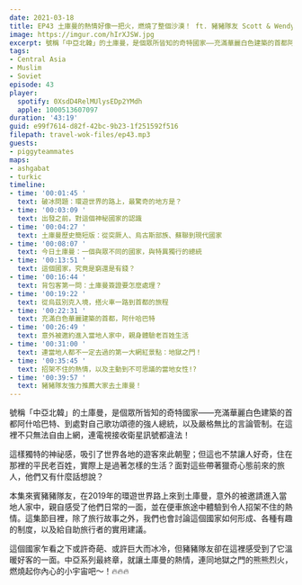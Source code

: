 ```yaml
---
date: 2021-03-18
title: EP43 土庫曼的熱情好像一把火，燃燒了整個沙漠！ ft. 豬豬隊友 Scott & Wendy
image: https://imgur.com/hIrXJSW.jpg
excerpt: 號稱「中亞北韓」的土庫曼，是個眾所皆知的奇特國家——充滿華麗白色建築的首都阿什哈巴特、到處對自己歌功頌德的強人總統，以及嚴格無比的言論管制，但豬豬隊友卻意外的被邀請進入當地人家中，親自感受了他們日常的一面，並在便車旅途中體驗到令人招架不住的熱情。中亞系列最終章，就讓土庫曼的熱情，連同地獄之門的熊熊烈火，燃燒起你內心的小宇宙吧～！🔥🔥🔥
tags:
- Central Asia
- Muslim
- Soviet
episode: 43
player:
  spotify: 0XsdD4RelMUlysEDp2YMdh
  apple: 1000513607097
duration: '43:19'
guid: e99f7614-d82f-42bc-9b23-1f251592f516
filepath: travel-wok-files/ep43.mp3
guests:
- piggyteammates
maps:
- ashgabat
- turkic
timeline:
- time: '00:01:45 '
  text: 破冰問題：環遊世界的路上，最驚奇的地方是？
- time: '00:03:09 '
  text: 出發之前，對這個神秘國家的認識
- time: '00:04:27 '
  text: 土庫曼歷史簡短版：從突厥人、烏古斯部族、蘇聯到現代國家
- time: '00:08:07 '
  text: 今日土庫曼：一個與眾不同的國家，與特異獨行的總統
- time: '00:13:51 '
  text: 這個國家，究竟是窮還是有錢？
- time: '00:16:44 '
  text: 背包客第一問：土庫曼簽證要怎麼處理？
- time: '00:19:22 '
  text: 從烏茲別克入境，搭火車一路到首都的旅程
- time: '00:22:31 '
  text: 充滿白色華麗建築的首都，阿什哈巴特
- time: '00:26:49 '
  text: 意外被邀約進入當地人家中，親身體驗老百姓生活
- time: '00:31:00 '
  text: 連當地人都不一定去過的第一大網紅景點：地獄之門！
- time: '00:35:45 '
  text: 招架不住的熱情，以及主動到不可思議的當地女性!?
- time: '00:39:57 '
  text: 豬豬隊友強力推薦大家去土庫曼！
---
```


號稱「中亞北韓」的土庫曼，是個眾所皆知的奇特國家——充滿華麗白色建築的首都阿什哈巴特、到處對自己歌功頌德的強人總統，以及嚴格無比的言論管制。在這裡不只無法自由上網，連電視接收衛星訊號都違法！

這樣獨特的神祕感，吸引了世界各地的遊客來此朝聖；但這也不禁讓人好奇，住在那裡的平民老百姓，實際上是過著怎樣的生活？面對這些帶著獵奇心態前來的旅人，他們又有什麼話想說？

本集來賓豬豬隊友，在2019年的環遊世界路上來到土庫曼，意外的被邀請進入當地人家中，親自感受了他們日常的一面，並在便車旅途中體驗到令人招架不住的熱情。這集節目裡，除了旅行故事之外，我們也會討論這個國家如何形成、各種有趣的制度，以及給自助旅行者的實用建議。

這個國家乍看之下或許奇葩、或許巨大而冰冷，但豬豬隊友卻在這裡感受到了它溫暖好客的一面。中亞系列最終章，就讓土庫曼的熱情，連同地獄之門的熊熊烈火，燃燒起你內心的小宇宙吧～！🔥🔥🔥

